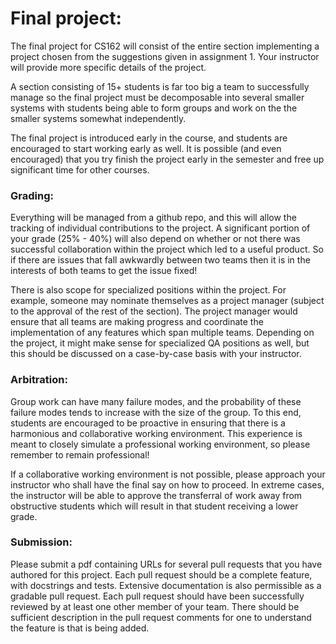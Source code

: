 # Final project:
The final project for CS162 will consist of the entire section implementing a
project chosen from the suggestions given in assignment 1. Your instructor will
provide more specific details of the project.

A section consisting of 15+ students is far too big a team to successfully
manage so the final project must be decomposable into several smaller systems
with students being able to form groups and work on the the smaller systems
somewhat independently.

The final project is introduced early in the course, and students are encouraged
to start working early as well. It is possible (and even encouraged) that you
try finish the project early in the semester and free up significant time for
other courses.

### Grading:
Everything will be managed from a github repo, and this will allow the tracking
of individual contributions to the project.
A significant portion of your grade (25% - 40%) will also depend on whether or
not there was successful collaboration within the project which led to a useful
product. So if there are issues that fall awkwardly between two teams then it is
in the interests of both teams to get the issue fixed!

There is also scope for specialized positions within the project. For example,
someone may nominate themselves as a project manager (subject to the approval of
the rest of the section). The project manager would ensure that all teams are
making progress and coordinate the implementation of any features which span
multiple teams. Depending on the project, it might make sense for specialized QA
positions as well, but this should be discussed on a case-by-case basis with
your instructor.

### Arbitration:
Group work can have many failure modes, and the probability of these failure
modes tends to increase with the size of the group. To this end, students are
encouraged to be proactive in ensuring that there is a harmonious and
collaborative working environment. This experience is meant to closely simulate
a professional working environment, so please remember to remain professional!

If a collaborative working environment is not possible, please approach your
instructor who shall have the final say on how to proceed. In extreme cases, the
instructor will be able to approve the transferral of work away from obstructive
students which will result in that student receiving a lower grade.

### Submission:
Please submit a pdf containing URLs for several pull requests that you have
authored for this project. Each pull request should be a complete feature, with
docstrings and tests. Extensive documentation is also permissible as a gradable
pull request. Each pull request should have been successfully reviewed by at
least one other member of your team. There should be sufficient description in
the pull request comments for one to understand the feature is that is being
added.
